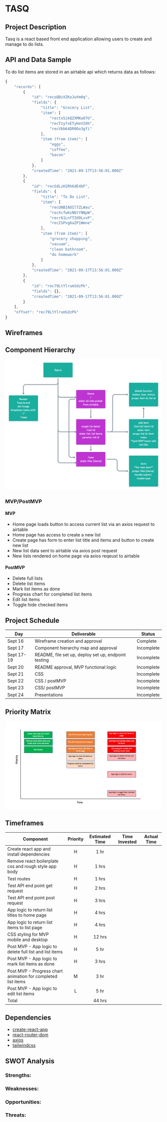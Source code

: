# TASQ

## Project Description

Tasq is a react based front end application allowing users to create and manage to do lists.

## API and Data Sample

To do list items are stored in an airtable api which returns data as follows:

``` javascript
{
    "records": [
        {
            "id": "recoQBzXZKoJwYm0q",
            "fields": {
                "title": "Grocery List",
                "item": [
                    "rectxSikQZXMKwO7U",
                    "recTzyfxETyHoVI0h",
                    "recVbb64DR0Oo3gfi"
                ],
                "item (from item)": [
                    "eggs",
                    "coffee",
                    "bacon"
                ]
            },
            "createdTime": "2021-09-17T13:56:01.000Z"
        },
        {
            "id": "recGdLzH1Rh6dE4bF",
            "fields": {
                "title": "To Do List",
                "item": [
                    "recUNBIAOIlTZLWau",
                    "recXcfw6sN6tYNNpW",
                    "recr61LnfTZd9LvvP",
                    "recISPvg6aZP1Wmne"
                ],
                "item (from item)": [
                    "grocery shopping",
                    "vacuum",
                    "clean bathroom",
                    "do homework"
                ]
            },
            "createdTime": "2021-09-17T13:56:01.000Z"
        },
        {
            "id": "rec79LtYlrumSdzPk",
            "fields": {},
            "createdTime": "2021-09-17T13:56:01.000Z"
        }
    ],
    "offset": "rec79LtYlrumSdzPk"
}
```

## Wireframes

## Component Hierarchy

![Component Hierarchy](https://github.com/ktbg/tasq/blob/main/Images/Tasq_componentHierarchy.png)

### MVP/PostMVP

#### MVP 

- Home page loads button to access current list via an axios request to airtable
- Home page has access to create a new list
- Create page has form to enter list title and items and button to create new list
- New list data sent to airtable via axios post request
- New lists rendered on home page via axios reqeust to airtable

#### PostMVP  

- Delete full lists
- Delete list items
- Mark list items as done
- Progress chart for completed list items
- Edit list items
- Toggle hide checked items

## Project Schedule

|  Day | Deliverable | Status
|---|---| ---|
|Sept 16| Wireframe creation and approval | Complete
|Sept 17| Component hierarchy map and approval | Incomplete
|Sept 17-19| README, file set up, deploy set up, endpoint testing  | Incomplete
|Sept 20| README approval, MVP functional logic  | Incomplete
|Sept 21| CSS | Incomplete
|Sept 22| CSS / postMVP| Incomplete
|Sept 23| CSS/ postMVP | Incomplete
|Sept 24| Presentations | Incomplete

## Priority Matrix

![Priority Matrix](https://github.com/ktbg/tasq/blob/main/Images/p2_priorityMatrix.png)

## Timeframes

| Component | Priority | Estimated Time | Time Invested | Actual Time |
| --- | :---: |  :---: | :---: | :---: |
| Create react app and install dependencies | H | 1 hr|  |  |
| Remove react boilerplate css and rough style app body | H | 1 hrs|  |  |
| Test routes| H | 1 hrs| | |
| Test API end point get request | H | 2 hrs|  | |
| Test API end point post request | H | 3 hrs| |  |
| App logic to return list titles to home page | H | 4 hrs|  |  |
| App logic to return list items to list page | H | 4 hrs|  |  |
| CSS styling for MVP mobile and desktop| H | 12 hrs|  |  |
| Post MVP - App logic to delete full list and list items | H | 5 hr |  |  |
| Post MVP - App logic to mark list items as done | H | 3 hrs|  |  |
| Post MVP - Progress chart animation for completed list items | M | 3 hr|  |  |
| Post MVP - App logic to edit list items | L | 5 hr|  |  |
| Total |  | 44 hrs|  |  |

## Dependencies

- [create-react-app](https://create-react-app.dev/) 
- [react-router-dom](https://reactrouter.com/web/guides/quick-start)
- [axios](https://www.npmjs.com/package/axios)
- [tailwindcss](https://tailwindcss.com/docs/guides/create-react-app)

## SWOT Analysis

### Strengths:

### Weaknesses:

### Opportunities:

### Threats:
